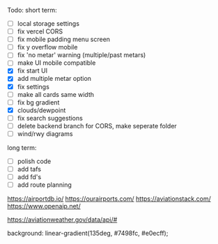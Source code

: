 Todo:
short term:

- [ ] local storage settings
- [ ] fix vercel CORS
- [ ] fix mobile padding menu screen
- [ ] fix y overflow mobile
- [ ] fix 'no metar' warning (multiple/past metars)
- [ ] make UI mobile compatible
- [x] fix start UI
- [x] add multiple metar option
- [x] fix settings
- [ ] make all cards same width
- [ ] fix bg gradient
- [x] clouds/dewpoint
- [ ] fix search suggestions
- [ ] delete backend branch for CORS, make seperate folder
- [ ] wind/rwy diagrams

long term:
- [ ] polish code
- [ ] add tafs
- [ ] add fd's
- [ ] add route planning

https://airportdb.io/
https://ourairports.com/
https://aviationstack.com/
https://www.openaip.net/

https://aviationweather.gov/data/api/#

background: linear-gradient(135deg, #7498fc, #e0ecff);